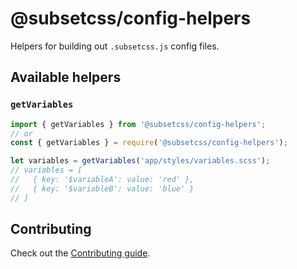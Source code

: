 # @subsetcss/config-helpers

Helpers for building out `.subsetcss.js` config files.

## Available helpers

### `getVariables`

```js
import { getVariables } from '@subsetcss/config-helpers';
// or
const { getVariables } = require('@subsetcss/config-helpers');

let variables = getVariables('app/styles/variables.scss');
// variables = [
//   { key: '$variableA': value: 'red' },
//   { key: '$variableB': value: 'blue' }
// ]
```

## Contributing

Check out the [Contributing guide](CONTRIBUTING.md).